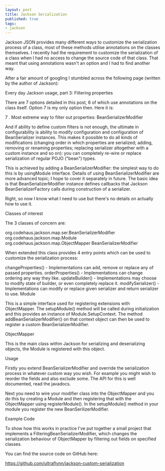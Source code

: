 ```yaml
---
layout: post
title: Jackson Serialization
published: true
tags:
- jackson
---
```


Jackson JSON provides many different ways to customize the serialization process of a class, most of these methods utilise annotations on the classes themselves. I recently had the requirement to customize the serialization of a class when I had no access to change the source code of that class. That meant that using annotations wasn't an option and I had to find another way.

After a fair amount of googling I stumbled across the following page (written by the author of Jackson):

Every day Jackson usage, part 3: Filtering properties

There are 7 options detailed in this post, 6 of which use annotations on the class itself. Option 7 is my only option then. Here it is:

7 . Most extreme way to filter out properties: BeanSerializerModifier

And if ability to define custom filters is not enough, the ultimate in configurability is ability to modify configuration and configuration of BeanSerializer instances. This makes it possible to do all kinds of modifications (changing order in which properties are serialized; adding, removing or renaming properties; replacing serializer altogether with a custom instance and so on): you can completely re-wire or replace serialization of regular POJO ("bean") types.

This is achieved by adding a BeanSerializerModifier: the simplest way to do this is by usingModule interface. Details of using BeanSerializerModifier are more advanced topic; I hope to cover it separately in future. The basic idea is that BeanSerializerModifier instance defines callbacks that Jackson BeanSerializerFactory calls during construction of a serializer.

Right, so now I know what I need to use but there's no details on actually how to use it.

Classes of interest

The 3 classes of concern are:

org.codehaus.jackson.map.ser.BeanSerializerModifier
org.codehaus.jackson.map.Module
org.codehaus.jackson.map.ObjectMapper
BeanSerializerModifier

When extended this class provides 4 entry points which can be used to customize the serialization process:

changeProperties() - Implementations can add, remove or replace any of passed properties.
orderProperties() - Implementations can change ordering any way they like.
updateBuilder() - Implementations may choose to modify state of builder, or even completely replace it.
modifySerializer() - Implementations can modify or replace given serializer and return serializer to use.
Module

This is a simple interface used for registering extensions with ObjectMapper. The setupModule() method will be called during initialization and this provides an instance of Module.SetupContext. The method addBeanSerializerModifier() on that context object can then be used to register a custom BeanSerializerModifier.

ObjectMapper

This is the main class within Jackson for serializing and deserializing objects, the Module is registered with this object.

Usage

Firstly you extend BeanSerializerModifier and override the serialization process in whatever custom way you wish. For example you might wish to reorder the fields and also exclude some. The API for this is well documented, read the javadocs.

Next you need to wire your modifier class into the ObjectMapper and you do this by creating a Module and then registering that with the ObjectMapper using registerModule(). In the setupModule() method in your module you register the new BeanSerilizerModifier.

Example Code

To show how this works in practice I've put together a small project that implements a FilteringBeanSerializerModifier, which changes the serialization behaviour of ObjectMapper by filtering out fields on specified classes.

You can find the source code on GitHub here:

https://github.com/ultraflynn/jackson-custom-serialization
